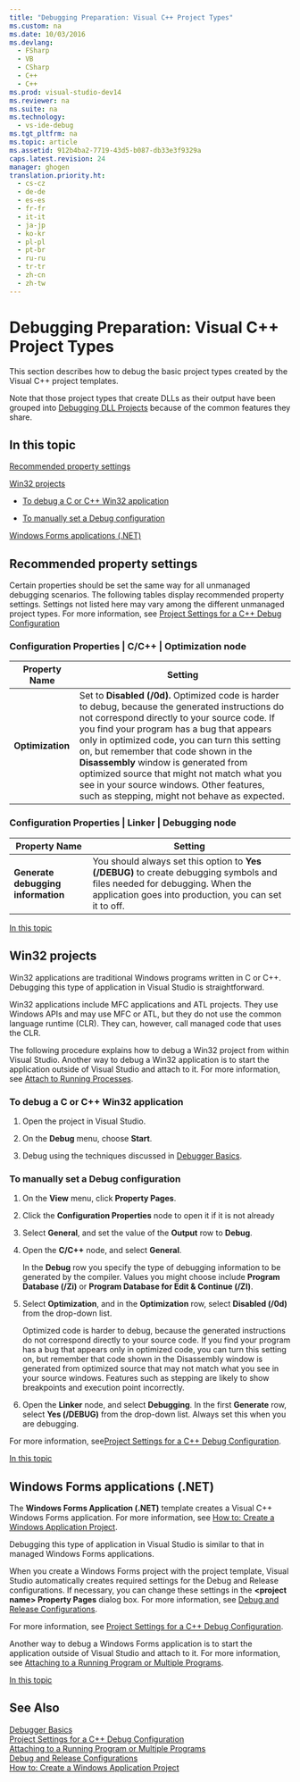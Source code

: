 ```yaml
---
title: "Debugging Preparation: Visual C++ Project Types"
ms.custom: na
ms.date: 10/03/2016
ms.devlang: 
  - FSharp
  - VB
  - CSharp
  - C++
  - C++
ms.prod: visual-studio-dev14
ms.reviewer: na
ms.suite: na
ms.technology: 
  - vs-ide-debug
ms.tgt_pltfrm: na
ms.topic: article
ms.assetid: 912b4ba2-7719-43d5-b087-db33e3f9329a
caps.latest.revision: 24
manager: ghogen
translation.priority.ht: 
  - cs-cz
  - de-de
  - es-es
  - fr-fr
  - it-it
  - ja-jp
  - ko-kr
  - pl-pl
  - pt-br
  - ru-ru
  - tr-tr
  - zh-cn
  - zh-tw
---
```

# Debugging Preparation: Visual C++ Project Types
This section describes how to debug the basic project types created by the Visual C++ project templates.  
  
 Note that those project types that create DLLs as their output have been grouped into [Debugging DLL Projects](../VS_debugger/Debugging-DLL-Projects.md) because of the common features they share.  
  
##  <a name="BKMK_In_this_topic"></a> In this topic  
 [Recommended property settings](#BKMK_Recommended_Property_Settings)  
  
 [Win32 projects](#BKMK_Win32_Projects)  
  
-   [To debug a C or C++ Win32 application](#BKMK_To_debug_a_C_or_C___Win32_application)  
  
-   [To manually set a Debug configuration](#BKMK_To_manually_set_a_Debug_configuration)  
  
 [Windows Forms applications (.NET)](#BKMK_Windows_Forms_Applications___NET_)  
  
##  <a name="BKMK_Recommended_Property_Settings"></a> Recommended property settings  
 Certain properties should be set the same way for all unmanaged debugging scenarios. The following tables display recommended property settings. Settings not listed here may vary among the different unmanaged project types. For more information, see [Project Settings for a C++ Debug Configuration](../VS_debugger/Project-Settings-for-a-C---Debug-Configuration.md)  
  
### Configuration Properties &#124; C/C++ &#124; Optimization node  
  
|Property Name|Setting|  
|-------------------|-------------|  
|**Optimization**|Set to **Disabled (/0d).** Optimized code is harder to debug, because the generated instructions do not correspond directly to your source code. If you find your program has a bug that appears only in optimized code, you can turn this setting on, but remember that code shown in the **Disassembly** window is generated from optimized source that might not match what you see in your source windows. Other features, such as stepping, might not behave as expected.|  
  
### Configuration Properties &#124; Linker &#124; Debugging node  
  
|Property Name|Setting|  
|-------------------|-------------|  
|**Generate debugging information**|You should always set this option to **Yes (/DEBUG)** to create debugging symbols and files needed for debugging. When the application goes into production, you can set it to off.|  
  
 [In this topic](../VS_debugger/Debugging-Preparation--Visual-C---Project-Types.md#BKMK_In_this_topic)  
  
##  <a name="BKMK_Win32_Projects"></a> Win32 projects  
 Win32 applications are traditional Windows programs written in C or C++. Debugging this type of application in Visual Studio is straightforward.  
  
 Win32 applications include MFC applications and ATL projects. They use Windows APIs and may use MFC or ATL, but they do not use the common language runtime (CLR). They can, however, call managed code that uses the CLR.  
  
 The following procedure explains how to debug a Win32 project from within Visual Studio. Another way to debug a Win32 application is to start the application outside of Visual Studio and attach to it. For more information, see [Attach to Running Processes](../VS_debugger/Attach-to-Running-Processes-with-the-Visual-Studio-Debugger.md).  
  
###  <a name="BKMK_To_debug_a_C_or_C___Win32_application"></a> To debug a C or C++ Win32 application  
  
1.  Open the project in Visual Studio.  
  
2.  On the **Debug** menu, choose **Start**.  
  
3.  Debug using the techniques discussed in [Debugger Basics](../VS_debugger/Debugger-Basics.md).  
  
###  <a name="BKMK_To_manually_set_a_Debug_configuration"></a> To manually set a Debug configuration  
  
1.  On the **View** menu, click **Property Pages**.  
  
2.  Click the **Configuration Properties** node to open it if it is not already  
  
3.  Select **General**, and set the value of the **Output** row to **Debug**.  
  
4.  Open the **C/C++** node, and select **General**.  
  
     In the **Debug** row you specify the type of debugging information to be generated by the compiler. Values you might choose include **Program Database (/Zi)** or **Program Database for Edit & Continue (/ZI)**.  
  
5.  Select **Optimization**, and in the **Optimization** row, select **Disabled (/0d)** from the drop-down list.  
  
     Optimized code is harder to debug, because the generated instructions do not correspond directly to your source code. If you find your program has a bug that appears only in optimized code, you can turn this setting on, but remember that code shown in the Disassembly window is generated from optimized source that may not match what you see in your source windows. Features such as stepping are likely to show breakpoints and execution point incorrectly.  
  
6.  Open the **Linker** node, and select **Debugging**. In the first **Generate** row, select **Yes (/DEBUG)** from the drop-down list. Always set this when you are debugging.  
  
 For more information, see[Project Settings for a C++ Debug Configuration](../VS_debugger/Project-Settings-for-a-C---Debug-Configuration.md).  
  
 [In this topic](../VS_debugger/Debugging-Preparation--Visual-C---Project-Types.md#BKMK_In_this_topic)  
  
##  <a name="BKMK_Windows_Forms_Applications___NET_"></a> Windows Forms applications (.NET)  
 The **Windows Forms Application (.NET)** template creates a Visual C++ Windows Forms application. For more information, see [How to: Create a Windows Application Project](assetId:///b2f93fed-c635-4705-8d0e-cf079a264efa).  
  
 Debugging this type of application in Visual Studio is similar to that in managed Windows Forms applications.  
  
 When you create a Windows Forms project with the project template, Visual Studio automatically creates required settings for the Debug and Release configurations. If necessary, you can change these settings in the **<project name\> Property Pages** dialog box. For more information, see [Debug and Release Configurations](../VS_debugger/How-to--Set-Debug-and-Release-Configurations.md).  
  
 For more information, see [Project Settings for a C++ Debug Configuration](../VS_debugger/Project-Settings-for-a-C---Debug-Configuration.md).  
  
 Another way to debug a Windows Forms application is to start the application outside of Visual Studio and attach to it. For more information, see [Attaching to a Running Program or Multiple Programs](../VS_debugger/Attach-to-Running-Processes-with-the-Visual-Studio-Debugger.md).  
  
 [In this topic](../VS_debugger/Debugging-Preparation--Visual-C---Project-Types.md#BKMK_In_this_topic)  
  
## See Also  
 [Debugger Basics](../VS_debugger/Debugger-Basics.md)   
 [Project Settings for a C++ Debug Configuration](../VS_debugger/Project-Settings-for-a-C---Debug-Configuration.md)   
 [Attaching to a Running Program or Multiple Programs](../VS_debugger/Attach-to-Running-Processes-with-the-Visual-Studio-Debugger.md)   
 [Debug and Release Configurations](../VS_debugger/How-to--Set-Debug-and-Release-Configurations.md)   
 [How to: Create a Windows Application Project](assetId:///b2f93fed-c635-4705-8d0e-cf079a264efa)